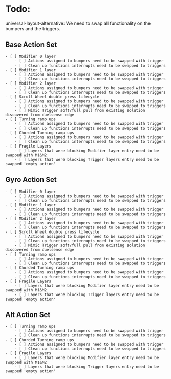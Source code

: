 # Todo:
universal-layout-alternative:
    We need to swap all functionality on the bumpers and the triggers.
    
## Base Action Set
    - [ ] Modifier 0 layer
        - [ ] Actions assigned to bumpers need to be swapped with trigger
        - [ ] Clean up functions interrupts need to be swapped to triggers
    - [ ] Modifier 1 layer
        - [ ] Actions assigned to bumpers need to be swapped with trigger
        - [ ] Clean up functions interrupts need to be swapped to triggers
    - [ ] Modifier 2 layer
        - [ ] Actions assigned to bumpers need to be swapped with trigger
        - [ ] Clean up functions interrupts need to be swapped to triggers
    - [ ] Scroll Wheel double press lifecycle
        - [ ] Actions assigned to bumpers need to be swapped with trigger
        - [ ] Clean up functions interrupts need to be swapped to triggers
        - [ ] Mimic Trigger soft/full pull from existing solution discovered from duelsense edge
    - [ ] Turning ramp ups
        - [ ] Actions assigned to bumpers need to be swapped with trigger
        - [ ] Clean up functions interrupts need to be swapped to triggers
    - [ ] Chorded Turning ramp ups
        - [ ] Actions assigned to bumpers need to be swapped with trigger
        - [ ] Clean up functions interrupts need to be swapped to triggers
    - [ ] Fragile Layers
        - [ ] Layers that were blocking Modifier layer entry need to be swapped with M1&M2
        - [ ] Layers that were blocking Trigger layers entry need to be swapped 'empty action'

## Gyro Action Set
    - [ ] Modifier 0 layer
        - [ ] Actions assigned to bumpers need to be swapped with trigger
        - [ ] Clean up functions interrupts need to be swapped to triggers
    - [ ] Modifier 1 layer
        - [ ] Actions assigned to bumpers need to be swapped with trigger
        - [ ] Clean up functions interrupts need to be swapped to triggers
    - [ ] Modifier 2 layer
        - [ ] Actions assigned to bumpers need to be swapped with trigger
        - [ ] Clean up functions interrupts need to be swapped to triggers
    - [ ] Scroll Wheel double press lifecycle
        - [ ] Actions assigned to bumpers need to be swapped with trigger
        - [ ] Clean up functions interrupts need to be swapped to triggers
        - [ ] Mimic Trigger soft/full pull from existing solution discovered from duelsense edge
    - [ ] Turning ramp ups
        - [ ] Actions assigned to bumpers need to be swapped with trigger
        - [ ] Clean up functions interrupts need to be swapped to triggers
    - [ ] Chorded Turning ramp ups
        - [ ] Actions assigned to bumpers need to be swapped with trigger
        - [ ] Clean up functions interrupts need to be swapped to triggers
    - [ ] Fragile Layers
        - [ ] Layers that were blocking Modifier layer entry need to be swapped with M1&M2
        - [ ] Layers that were blocking Trigger layers entry need to be swapped 'empty action'

## Alt Action Set
    - [ ] Turning ramp ups
        - [ ] Actions assigned to bumpers need to be swapped with trigger
        - [ ] Clean up functions interrupts need to be swapped to triggers
    - [ ] Chorded Turning ramp ups
        - [ ] Actions assigned to bumpers need to be swapped with trigger
        - [ ] Clean up functions interrupts need to be swapped to triggers
    - [ ] Fragile Layers
        - [ ] Layers that were blocking Modifier layer entry need to be swapped with M1&M2
        - [ ] Layers that were blocking Trigger layers entry need to be swapped 'empty action'